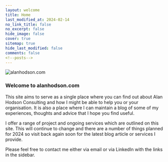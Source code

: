 ```yaml
---
layout: welcome
title: Home
last_modified_at: 2024-02-14
no_link_title: false 
no_excerpt: false 
hide_image: false
cover: true
sitemap: true
hide_last_modified: false
comments: false
<!--posts-->
---
```

![alanhodson.com](/assets/images/AH_White_Background.png)

### Welcome to alanhodson.com

This site aims to serve as a single place where you can find out about Alan Hodson Consulting and how I might be able to help you or your organisation. It is also a place where I can maintain a blog of some of my experiences, thoughts and advice that I hope you find useful.

I offer a range of project and ongoing services which are outlined on this site. This will continue to change and there are a number of things planned for 2024 so visit back again soon for the latest blog article or services I provide.

Please feel free to contact me either via email or via LinkedIn with the links in the sidebar.

